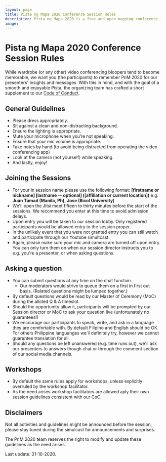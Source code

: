 ```yaml
---
layout: page
title: Pista ng Mapa 2020 Conference Session Rules
description: Pista ng Mapa 2020 is a free and open mapping conference in the Philippines
image:
---
```

<h1 class="color-pnm-blue">Pista ng Mapa 2020 Conference Session Rules</h1>

While wardrobe (or any other) video conferencing bloopers tend to become memorable, we want you (the participants) to remember PnM 2020 for our presenters' insights and messages. With this in mind, and with the goal of a smooth and enjoyable Pista, the organizing team has crafted a short supplement to our [Code of Conduct](https://pistangmapa.github.io/2020/code-of-conduct).

## General Guidelines

* Please dress appropriately. 
* Sit against a clean and non-distracting background. 
* Ensure the lighting is appropriate.
* Mute your microphone when you’re not speaking.
* Ensure that your mic volume is appropriate.
* Take notes by hand (to avoid being distracted from operating the video conferencing app)
* Look at the camera (not yourself) while speaking.
* And lastly, enjoy!

## Joining the Sessions

* For your in session name please use the following format: **[firstname or nickname] [lastname -- optional] ([affiliation or current location])** e.g. **Juan Tamad (Manila, Ph), Jose (Bicol University)**
* We'll open the Jitsi meet fifteen to thirty minutes before the start of the sessions. We recommend you enter at this time to avoid admission delays.
* Upon entry you will be taken to our session lobby. Only registered participants would be allowed entry to the session proper. 
* In the unlikely event that you were not granted entry you can still watch and participate through our Youtube simultcast.
* Again, please make sure your mic and camera are turned off upon entry. You can only turn them on when our session director instructs you to e.g. you're a presenter, or when asking questions.

## Asking a question
* You can submit questions at any time on the chat function.
    * Our moderators would strive to queue them on a first in first out basis. (Related questions might be lumped together.) 
* By default questions would be read by our Master of Ceremony (MoC) during the alloted Q & A timeslot.
* Should the opportunity allow it, participants will be prompted by our Session director or MoC to ask your question live (unfortunately no guarantees!)
* We encourage our participants to speak, write, and ask in a language they are comfortable with. By default Filipino and English should be OK. For others Philippine languanges we'll definitely try, however we cannot guarantee translation for all.
* Should any questions be left unanswered (e.g. time runs out), we'll ask our presenters to answers though chat or through the comment section of our social media channels.

## Workshops
* By default the same rules apply for workshops, unless explicitly overruled by the workshop facilitator.
* As the need arises workshop facilitators are allowed aply their own session guidelines consistent with our CoC.  

## Disclaimers
Not all activities and guidelines might be announced before the session, please stay tuned during the simulcast for announcements and surprises.

The PnM 2020 team reserves the right to modify and update these guidelines as the need arises. 

Last update: 31-10-2020.